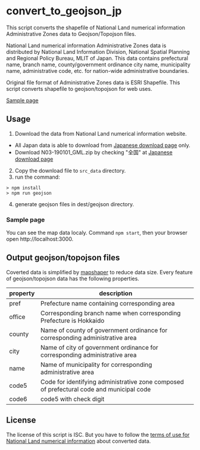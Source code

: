 # convert_to_geojson_jp

This script converts the shapefile of National Land numerical information Administrative Zones data to Geojson/Topojson files.

National Land numerical information Administrative Zones data is distributed by National Land Information Division, National Spatial Planning and Regional Policy Bureau, MLIT of Japan. This data contains prefectural name, branch name, county/government ordinance city name, municipality name, administrative code, etc. for nation-wide administrative boundaries.

Original file format of Administrative Zones data is ESRI Shapefile. This script converts shapefile to geojson/topojson for web uses.

[Sample page](https://HeRoMo.github.io/convert_to_geojson_jp/)

## Usage
1. Download the data from National Land numerical information website.
  - All Japan data is able to download from [Japanese download page](http://nlftp.mlit.go.jp/ksj/gml/datalist/KsjTmplt-N03.html) only.
  - Download N03-190101_GML.zip by checking "全国" at [Japanese download page](http://nlftp.mlit.go.jp/ksj/gml/datalist/KsjTmplt-N03.html)
2. Copy the download file to `src_data` directory.
3. run the command:
```
> npm install
> npm run geojson
```
4. generate geojson files in dest/geojson directory.

### Sample page
You can see the map data localy.
Command `npm start`, then your browser open http://localhost:3000.

## Output geojson/topojson files

Coverted data is simplified by [mapshaper](https://github.com/mbloch/mapshaper) to reduce data size.
Every feature of geojson/topojson data has the following properties.

| property | description|
|---|---|
|pref|Prefecture name containing corresponding area|
|office|Corresponding branch name when corresponding Prefecture is Hokkaido|
|county|Name of county of government ordinance for corresponding administrative area|
|city|Name of city of government ordinance for corresponding administrative area|
|name|Name of municipality for corresponding administrative area|
|code5|Code for identifying administrative zone composed of prefectural code and municipal code|
|code6| code5 with check digit|

## License
The license of this script is ISC.
But you have to follow the [terms of use for National Land numerical information](http://nlftp.mlit.go.jp/ksj-e/other/yakkan.html) about converted data.
